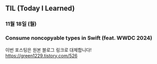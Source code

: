## TIL (Today I Learned)

### 11월 18일 (월)    
### Consume noncopyable types in Swift (feat. WWDC 2024)    
이번 포스팅은 원본 블로그 링크로 대체합니다!   
https://green1229.tistory.com/526   